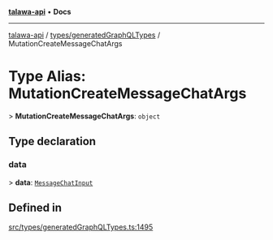 [**talawa-api**](../../../README.md) • **Docs**

***

[talawa-api](../../../modules.md) / [types/generatedGraphQLTypes](../README.md) / MutationCreateMessageChatArgs

# Type Alias: MutationCreateMessageChatArgs

\> **MutationCreateMessageChatArgs**: `object`

## Type declaration

### data

\> **data**: [`MessageChatInput`](MessageChatInput.md)

## Defined in

[src/types/generatedGraphQLTypes.ts:1495](https://github.com/PalisadoesFoundation/talawa-api/blob/0e711c6a6b57f55ab5776fc9c8edfc5ebc0b3d70/src/types/generatedGraphQLTypes.ts#L1495)
